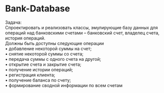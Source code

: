 # Bank-Database

Задача:  
Спроектировать и реализовать классы, эмулирующие базу данных для операций над банковскими счетами – банковский счет, владелец счета, история операций.  
Должны быть доступны следующие операции  
        • добавление некоторой суммы на счет;  
        • снятие некоторой суммы со счета;  
        • передача суммы с одного счета на другой;  
        • открытие счета и закрытие счета;  
        • получение истории операций;  
        • регистрация клиента;  
        • получение баланса по счету;  
        • формирование сводной информации по всем счетам  
